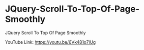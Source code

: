 # JQuery-Scroll-To-Top-Of-Page-Smoothly
JQuery Scroll To Top Of Page Smoothly

YouTube Link:
https://youtu.be/6Vk481o7IUg
